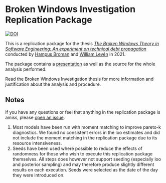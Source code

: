 # Broken Windows Investigation Replication Package

[![DOI](https://zenodo.org/badge/349066817.svg)](https://zenodo.org/badge/latestdoi/349066817)


This is a replication package for the thesis [*The Broken Windows Theory in Software Engineering: An experiment on technical debt propagation*](https://doi.org/10.5281/zenodo.4812956) conducted by [Hampus Broman](https://github.com/HBroman) and [William Levén](https://github.com/williamleven) in 2021.

The package contains a [presentation](https://bwtse.github.io/Analysis/index.html) as well as the source for the whole analysis performed.

Read the Broken Windows Investigation thesis for more information and justification about the analysis and procedure.

## Notes

If you have any questions or feel that anything in the replication package is amiss, please [open an issue](https://github.com/BWTSE/Analysis/issues).

1. Most models have been run with moment matching to improve pareto-k diagnostics. We found no consistent errors in the loo estimates and did not include the moment matching in the replication package due to its resource intensiveness.
2. Seeds have been used where possible to reduce the effects of randomness for those who wish to execute this replication package themselves. All steps does however not support seeding (especially loo and posterior sampling) and may therefore produce slightly different results on each execution. Seeds were selected as the date of the day they were introduced on.